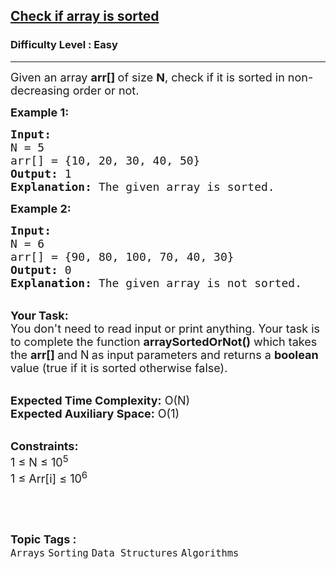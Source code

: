 <h2><a href="https://www.geeksforgeeks.org/problems/check-if-an-array-is-sorted0701/1?page=3&difficulty=Easy&sortBy=submissions">Check if array is sorted</a></h2><h3>Difficulty Level : Easy</h3><hr><div class="problems_problem_content__Xm_eO"><p><span style="font-size:18px">Given an array <strong>arr[]&nbsp;</strong>of size <strong>N</strong>, check if it is sorted in non-decreasing order or not.&nbsp;</span></p>

<p><span style="font-size:18px"><strong>Example 1:</strong></span></p>

<pre><span style="font-size:18px"><strong>Input:
</strong>N = 5
arr[] = {10, 20, 30, 40, 50}
<strong>Output:</strong> 1
<strong>Explanation:</strong> The given array is sorted.
</span></pre>

<p><span style="font-size:18px"><strong>Example 2:</strong></span></p>

<pre><span style="font-size:18px"><strong>Input:
</strong>N = 6
arr[] = {90, 80, 100, 70, 40, 30}
<strong>Output:</strong> 0
<strong>Explanation:</strong>&nbsp;The given array is not sorted.</span></pre>

<p><br>
<span style="font-size:18px"><strong>Your Task:</strong><br>
You don't need to read input or print anything. Your task is to complete the function&nbsp;<strong>arraySortedOrNot()</strong>&nbsp;which takes the&nbsp;<strong>arr[]&nbsp;</strong>and N<strong>&nbsp;</strong>as input parameters and returns a <strong>boolean</strong> value (true if it is sorted otherwise false).</span></p>

<p><br>
<span style="font-size:18px"><strong>Expected Time Complexity:</strong>&nbsp;O(N)<br>
<strong>Expected Auxiliary Space:</strong>&nbsp;O(1)</span></p>

<p><br>
<span style="font-size:18px"><strong>Constraints:</strong><br>
1 ≤ N ≤ 10<sup>5</sup><br>
1 ≤ Arr[i] ≤ 10<sup>6</sup></span></p>

<p>&nbsp;</p>
</div><br><p><span style=font-size:18px><strong>Topic Tags : </strong><br><code>Arrays</code>&nbsp;<code>Sorting</code>&nbsp;<code>Data Structures</code>&nbsp;<code>Algorithms</code>&nbsp;